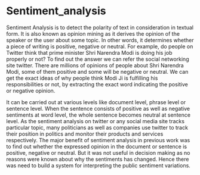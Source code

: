 # Sentiment_analysis
Sentiment Analysis is to detect the polarity of text in consideration in textual form. It is also known as opinion mining as it derives
the opinion of the speaker or the user about some topic. In other words, it determines whether a piece of writing is positive, negative
or neutral. For example, do people on Twitter think that prime minister Shri Narendra Modi is doing his job properly or not? To find 
out the answer we can refer the social networking site twitter. There are millions of opinions of people about Shri Narendra Modi, some
of them positive and some will be negative or neutral. We can get the exact ideas of why people think Modi Ji is fulfilling his 
responsibilities or not, by extracting the exact word indicating the positive or negative opinion. 

It can be carried out at various levels like document level, phrase level or sentence level. When the sentence consists of positive as
well as negative sentiments at word level, the whole sentence becomes neutral at sentence level. As the sentiment analysis on twitter 
or any social media site tracks particular topic, many politicians as well as companies use twitter to track their position in politics
and monitor their products and services respectively. The major benefit of sentiment analysis in previous work was to find out whether
the expressed opinion in the document or sentence is positive, negative or neutral. But it was not useful in decision making as no reasons
were known about why the sentiments has changed. Hence there was need to build a system for interpreting the public sentiment variations.

